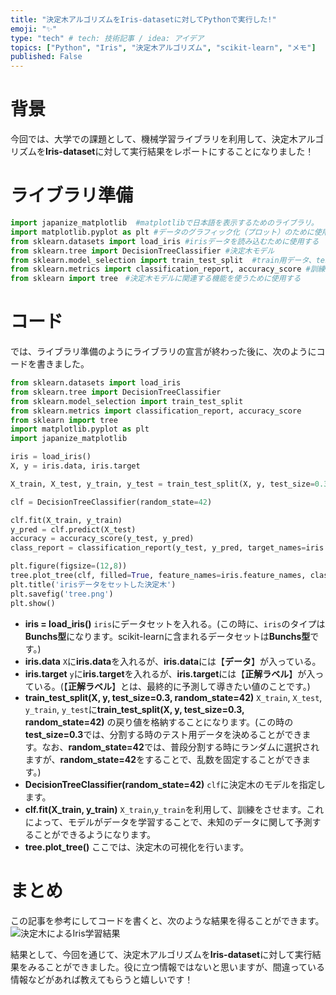```yaml
---
title: "決定木アルゴリズムをIris-datasetに対してPythonで実行した!"
emoji: "✨"
type: "tech" # tech: 技術記事 / idea: アイデア
topics: ["Python", "Iris", "決定木アルゴリズム", "scikit-learn", "メモ"]
published: False
---
```


# 背景
今回では、大学での課題として、機械学習ライブラリを利用して、決定木アルゴリズムを**Iris-dataset**に対して実行結果をレポートにすることになりました！

# ライブラリ準備
```python:library.py
import japanize_matplotlib  #matplotlibで日本語を表示するためのライブラリ。
import matplotlib.pyplot as plt #データのグラフィック化（プロット）のために使用する
from sklearn.datasets import load_iris #irisデータを読み込むために使用する
from sklearn.tree import DecisionTreeClassifier #決定木モデル
from sklearn.model_selection import train_test_split  #train用データ、test用データをわけるために使用する
from sklearn.metrics import classification_report, accuracy_score #訓練したものを評価するために使用する
from sklearn import tree　#決定木モデルに関連する機能を使うために使用する
```

# コード
では、ライブラリ準備のようにライブラリの宣言が終わった後に、次のようにコードを書きました。
```python:tree.py
from sklearn.datasets import load_iris
from sklearn.tree import DecisionTreeClassifier
from sklearn.model_selection import train_test_split
from sklearn.metrics import classification_report, accuracy_score
from sklearn import tree
import matplotlib.pyplot as plt
import japanize_matplotlib

iris = load_iris()
X, y = iris.data, iris.target

X_train, X_test, y_train, y_test = train_test_split(X, y, test_size=0.3, random_state=42)

clf = DecisionTreeClassifier(random_state=42)

clf.fit(X_train, y_train)
y_pred = clf.predict(X_test)
accuracy = accuracy_score(y_test, y_pred)
class_report = classification_report(y_test, y_pred, target_names=iris.target_names)

plt.figure(figsize=(12,8))
tree.plot_tree(clf, filled=True, feature_names=iris.feature_names, class_names=iris.target_names.tolist())
plt.title('irisデータをセットした決定木')
plt.savefig('tree.png')
plt.show()
```
- **iris = load_iris()**
`iris`にデータセットを入れる。(この時に、`iris`のタイプは**Bunchs型**になります。scikit-learnに含まれるデータセットは**Bunchs型**です。)
- **iris.data** 
 `X`に**iris.data**を入れるが、**iris.data**には【**データ**】が入っている。
- **iris.target** 
 `y`に**iris.target**を入れるが、**iris.target**には【**正解ラベル**】が入っている。(【**正解ラベル**】とは、最終的に予測して導きたい値のことです。)
- **train_test_split(X, y, test_size=0.3, random_state=42)** 
 `X_train`, `X_test`, `y_train`, `y_test`に**train_test_split(X, y, test_size=0.3, random_state=42)** の戻り値を格納することになります。(この時の**test_size=0.3**では、分割する時のテスト用データを決めることができます。なお、**random_state=42**では、普段分割する時にランダムに選択されますが、**random_state=42**をすることで、乱数を固定することができます。)
- **DecisionTreeClassifier(random_state=42)**
`clf`に決定木のモデルを指定します。
- **clf.fit(X_train, y_train)**
`X_train`,`y_train`を利用して、訓練をさせます。これによって、モデルがデータを学習することで、未知のデータに関して予測することができるようになります。
- **tree.plot_tree()**
ここでは、決定木の可視化を行います。

# まとめ
この記事を参考にしてコードを書くと、次のような結果を得ることができます。
![決定木によるIris学習結果](/image/tree.png)

結果として、今回を通じて、決定木アルゴリズムを**Iris-dataset**に対して実行結果をみることができました。役に立つ情報ではないと思いますが、間違っている情報などがあれば教えてもらうと嬉しいです！

[](
/home/park/project/Python/study/algorism/AI/report1.py
)
[](
 https://zenn.dev/nekoallergy/articles/sklearn-nn-iris
)